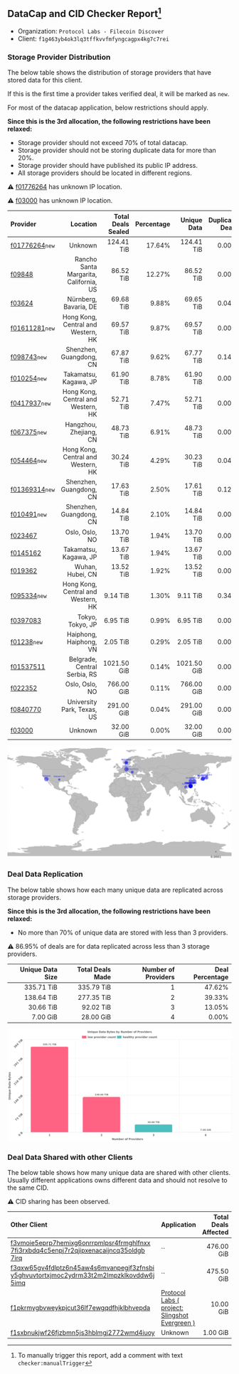 ## DataCap and CID Checker Report[^1]
 - Organization: `Protocol Labs - Filecoin Discover`
 - Client: `f1g463yb4ok3lq3tffkvvfmfyngcagpx4kg7c7rei`
### Storage Provider Distribution
The below table shows the distribution of storage providers that have stored data for this client.

If this is the first time a provider takes verified deal, it will be marked as `new`.

For most of the datacap application, below restrictions should apply.

**Since this is the 3rd allocation, the following restrictions have been relaxed:**
 - Storage provider should not exceed 70% of total datacap.
 - Storage provider should not be storing duplicate data for more than 20%.
 - Storage provider should have published its public IP address.
 - All storage providers should be located in different regions.

⚠️ [f01776264](https://filfox.info/en/address/f01776264) has unknown IP location.

⚠️ [f03000](https://filfox.info/en/address/f03000) has unknown IP location.

| Provider                                                    |                               Location | Total Deals Sealed | Percentage | Unique Data | Duplicate Deals |
| :---------------------------------------------------------- | -------------------------------------: | -----------------: | ---------: | ----------: | --------------: |
| [f01776264](https://filfox.info/en/address/f01776264)`new`  |                                Unknown |         124.41 TiB |     17.64% |  124.41 TiB |           0.00% |
| [f09848](https://filfox.info/en/address/f09848)             | Rancho Santa Margarita, California, US |          86.52 TiB |     12.27% |   86.52 TiB |           0.00% |
| [f03624](https://filfox.info/en/address/f03624)             |                  Nürnberg, Bavaria, DE |          69.68 TiB |      9.88% |   69.65 TiB |           0.04% |
| [f01611281](https://filfox.info/en/address/f01611281)`new`  |     Hong Kong, Central and Western, HK |          69.57 TiB |      9.87% |   69.57 TiB |           0.00% |
| [f098743](https://filfox.info/en/address/f098743)`new`      |                Shenzhen, Guangdong, CN |          67.87 TiB |      9.62% |   67.77 TiB |           0.14% |
| [f010254](https://filfox.info/en/address/f010254)`new`      |                  Takamatsu, Kagawa, JP |          61.90 TiB |      8.78% |   61.90 TiB |           0.00% |
| [f0417937](https://filfox.info/en/address/f0417937)`new`    |     Hong Kong, Central and Western, HK |          52.71 TiB |      7.47% |   52.71 TiB |           0.00% |
| [f067375](https://filfox.info/en/address/f067375)`new`      |                 Hangzhou, Zhejiang, CN |          48.73 TiB |      6.91% |   48.73 TiB |           0.00% |
| [f054464](https://filfox.info/en/address/f054464)`new`      |     Hong Kong, Central and Western, HK |          30.24 TiB |      4.29% |   30.23 TiB |           0.04% |
| [f01369314](https://filfox.info/en/address/f01369314)`new`  |                Shenzhen, Guangdong, CN |          17.63 TiB |      2.50% |   17.61 TiB |           0.12% |
| [f010491](https://filfox.info/en/address/f010491)`new`      |                Shenzhen, Guangdong, CN |          14.84 TiB |      2.10% |   14.84 TiB |           0.00% |
| [f023467](https://filfox.info/en/address/f023467)           |                         Oslo, Oslo, NO |          13.70 TiB |      1.94% |   13.70 TiB |           0.00% |
| [f0145162](https://filfox.info/en/address/f0145162)         |                  Takamatsu, Kagawa, JP |          13.67 TiB |      1.94% |   13.67 TiB |           0.00% |
| [f019362](https://filfox.info/en/address/f019362)           |                       Wuhan, Hubei, CN |          13.52 TiB |      1.92% |   13.52 TiB |           0.00% |
| [f095334](https://filfox.info/en/address/f095334)`new`      |     Hong Kong, Central and Western, HK |           9.14 TiB |      1.30% |    9.11 TiB |           0.34% |
| [f0397083](https://filfox.info/en/address/f0397083)         |                       Tokyo, Tokyo, JP |           6.95 TiB |      0.99% |    6.95 TiB |           0.00% |
| [f01238](https://filfox.info/en/address/f01238)`new`        |                 Haiphong, Haiphong, VN |           2.05 TiB |      0.29% |    2.05 TiB |           0.00% |
| [f01537511](https://filfox.info/en/address/f01537511)       |           Belgrade, Central Serbia, RS |        1021.50 GiB |      0.14% | 1021.50 GiB |           0.00% |
| [f022352](https://filfox.info/en/address/f022352)           |                         Oslo, Oslo, NO |         766.00 GiB |      0.11% |  766.00 GiB |           0.00% |
| [f0840770](https://filfox.info/en/address/f0840770)         |             University Park, Texas, US |         291.00 GiB |      0.04% |  291.00 GiB |           0.00% |
| [f03000](https://filfox.info/en/address/f03000)             |                                Unknown |          32.00 GiB |      0.00% |   32.00 GiB |           0.00% |

![Provider Distribution](https://raw.githubusercontent.com/data-preservation-programs/filplus-checker-assets/main/filecoin-project/filecoin-plus-large-datasets/issues/45/1671092051766.png)
### Deal Data Replication
The below table shows how each many unique data are replicated across storage providers.

**Since this is the 3rd allocation, the following restrictions have been relaxed:**
- No more than 70% of unique data are stored with less than 3 providers.

⚠️ 86.95% of deals are for data replicated across less than 3 storage providers.

| Unique Data Size | Total Deals Made | Number of Providers | Deal Percentage |
| ---------------: | ---------------: | ------------------: | --------------: |
|       335.71 TiB |       335.79 TiB |                   1 |          47.62% |
|       138.64 TiB |       277.35 TiB |                   2 |          39.33% |
|        30.66 TiB |        92.02 TiB |                   3 |          13.05% |
|         7.00 GiB |        28.00 GiB |                   4 |           0.00% |

![Replication Distribution](https://raw.githubusercontent.com/data-preservation-programs/filplus-checker-assets/main/filecoin-project/filecoin-plus-large-datasets/issues/45/1671092067688.png)
### Deal Data Shared with other Clients
The below table shows how many unique data are shared with other clients.
Usually different applications owns different data and should not resolve to the same CID.

⚠️ CID sharing has been observed.

| Other Client                                                                                                                                                                                                              | Application                                                                                                                     | Total Deals Affected | Unique CIDs |         Verifier |
| :------------------------------------------------------------------------------------------------------------------------------------------------------------------------------------------------------------------------ | :------------------------------------------------------------------------------------------------------------------------------ | -------------------: | ----------: | ---------------: |
| [f3vmoie5eprp7hemixg6onrrpmlpsr4frmghlfnxx<br/>7fi3rxbdq4c5enpj7r2qjipxenacaijncq35oldgb<br/>7irq](https://filfox.info/en/address/f3vmoie5eprp7hemixg6onrrpmlpsr4frmghlfnxx7fi3rxbdq4c5enpj7r2qjipxenacaijncq35oldgb7irq) | ``                                                                                                                              |           476.00 GiB |         476 | Philipp Banhardt |
| [f3qxw65gv4fdlptz6n45aw4s6mvanpegjf3zfnsbi<br/>y5ghvuvtortxjmoc2ydrm33t2m2lmpzklkovddw6j<br/>5imq](https://filfox.info/en/address/f3qxw65gv4fdlptz6n45aw4s6mvanpegjf3zfnsbiy5ghvuvtortxjmoc2ydrm33t2m2lmpzklkovddw6j5imq) | ``                                                                                                                              |           475.50 GiB |         478 | Philipp Banhardt |
| [f1pkrmygbvweykpjcut36lf7ewgqdfhjklbhvepda](https://filfox.info/en/address/f1pkrmygbvweykpjcut36lf7ewgqdfhjklbhvepda)                                                                                                     | [Protocol Labs \( project: Slingshot Evergreen \)](https://github.com/filecoin-project/filecoin-plus-large-datasets/issues/293) |            10.00 GiB |           2 |        LDN # 293 |
| [f1sxbnukjwf26fjzbmn5js3hblmgj2772wmd4iuoy](https://filfox.info/en/address/f1sxbnukjwf26fjzbmn5js3hblmgj2772wmd4iuoy)                                                                                                     | Unknown                                                                                                                         |             1.00 GiB |           1 |          Unknown |

[^1]: To manually trigger this report, add a comment with text `checker:manualTrigger`
